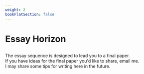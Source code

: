 ```yaml
---
weight: 2
bookFlatSection: false
---
```


# Essay Horizon

<p style="margin-left:0; margin-top:2em;">
The essay sequence is designed to lead you to a final paper.<br>
If you have ideas for the final paper you'd like to share, email me.<br>
I may share some tips for writing here in the future.
</p>
